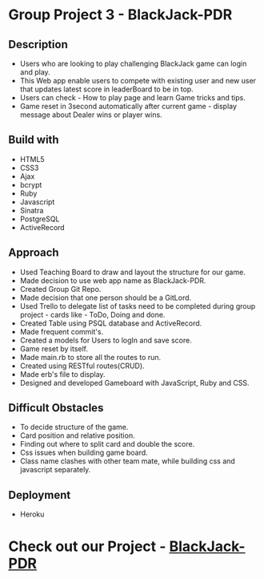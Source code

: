 # Group Project 3 - BlackJack-PDR

## Description
- Users who are looking to play challenging BlackJack game can login and play.
- This Web app enable users to compete with existing user and new user that updates latest score in leaderBoard to be in top.
- Users can check - How to play page and learn Game tricks and tips.
- Game reset in 3second automatically after current game - display message about Dealer wins or player wins.

## Build with
- HTML5
- CSS3
- Ajax
- bcrypt
- Ruby
- Javascript
- Sinatra
- PostgreSQL
- ActiveRecord

## Approach 
- Used Teaching Board to draw and layout the structure for our game.
- Made decision to use web app name as BlackJack-PDR.
- Created Group Git Repo.
- Made decision that one person should be a GitLord.
- Used Trello to delegate list of tasks need to be completed during   group project - cards like - ToDo, Doing and done.
- Created Table using PSQL database and ActiveRecord.
- Made frequent commit's.
- Created a models for Users to logIn and save score.
- Game reset by itself.
- Made main.rb to store all the routes to run.
- Created using RESTful routes(CRUD).
- Made erb's file to display.
- Designed and developed Gameboard with JavaScript, Ruby and CSS.

## Difficult Obstacles

- To decide structure of the game.
- Card position and relative position.
- Finding out where to split card and double the score.
- Css issues when building game board.
- Class name clashes with other team mate, while building css and     javascript separately.

## Deployment 
- Heroku

# Check out our Project - [BlackJack-PDR](https://blackjack-pdr.herokuapp.com/)